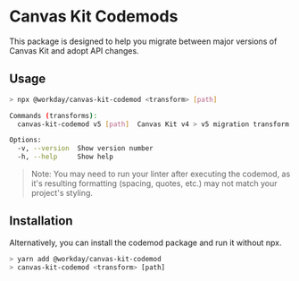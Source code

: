 # Canvas Kit Codemods

This package is designed to help you migrate between major versions of Canvas Kit and adopt API changes. 

## Usage

```sh
> npx @workday/canvas-kit-codemod <transform> [path]
```

```sh
Commands (transforms):
  canvas-kit-codemod v5 [path]  Canvas Kit v4 > v5 migration transform

Options:
  -v, --version  Show version number                                   [boolean]
  -h, --help     Show help                                             [boolean]
```

> Note: You may need to run your linter after executing the codemod, as it's resulting formatting (spacing, quotes, etc.) may not match your project's styling.

## Installation

Alternatively, you can install the codemod package and run it without npx.

```sh
> yarn add @workday/canvas-kit-codemod
> canvas-kit-codemod <transform> [path]
```
